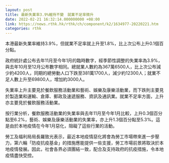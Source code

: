 ```yaml
---
layout: post
title: 最新失業率3.9%維持不變　就業不足率微升
date: 2022-02-21 16:32:14.000000000 +08:00
link: https://news.rthk.hk/rthk/ch/component/k2/1634977-20220221.htm
categories: rthk
---
```


本港最新失業率維持3.9%，但就業不足率就上升至1.8%，比上次公布上升0.1個百分點。

政府統計處公布去年11月至今年1月的臨時數字，經季節性調整的失業率為3.9%，與去年10月至12月公布數字相同。總就業人數約為367萬6500人，比上次公布減少約4200人，同期的總勞動人口下跌至381萬1700人，減少約12300人；就業不足人數上升至69800人，增加約3000人。
 
失業率上升主要見於餐飲服務活動業和藝術、娛樂及康樂活動業，而下跌則主要見於製造業和運輸、倉庫、郵政及速遞服務、資訊及通訊業。就業不足率方面，上升亦主要見於餐飲服務活動業。

按行業分析，餐飲服務活動業的失業率與去年11月至今年1月比較，上升0.3個百分點至6.2%，藝術、娛樂及康樂活動業的失業率，亦上升1.3個百分點至5.3%。這是由於本地疫情在今年1月惡化，阻礙了這些行業的活動。
 
勞工及福利局局長羅致光表示，最近本地疫情惡化將會為勞工市場帶來進一步壓力，第六輪「防疫抗疫基金」的措施應能提供一些支援，勞工市場前景將取決於本地疫情發展。因此，社會各界必須團結一致，配合及支持政府的抗疫措施，令本地疫情盡快受控。
